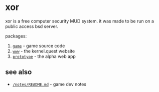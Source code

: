 # xor

xor is a free computer security MUD system. 
it was made to be run on a public access bsd server.

packages:

1. [`game`](/game/README.md) - game source code
1. [`www`](/www/README.md) - the kernel.quest website
1. [`prototype`](/prototype/README.md) - the alpha web app

## see also

- [`/notes/README.md`](notes/README.md) - game dev notes
